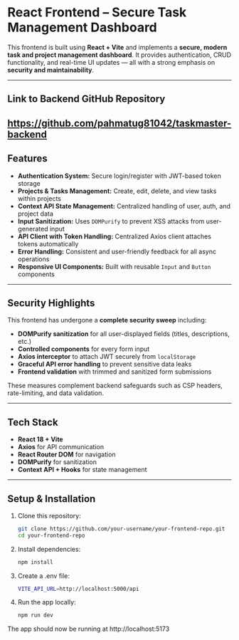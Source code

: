 # React Frontend – Secure Task Management Dashboard

This frontend is built using **React + Vite** and implements a **secure, modern task and project management dashboard**. It provides authentication, CRUD functionality, and real-time UI updates — all with a strong emphasis on **security and maintainability**.

---
## Link to Backend GitHub Repository
https://github.com/pahmatug81042/taskmaster-backend
---

## Features

- **Authentication System:** Secure login/register with JWT-based token storage  
- **Projects & Tasks Management:** Create, edit, delete, and view tasks within projects  
- **Context API State Management:** Centralized handling of user, auth, and project data  
- **Input Sanitization:** Uses `DOMPurify` to prevent XSS attacks from user-generated input  
- **API Client with Token Handling:** Centralized Axios client attaches tokens automatically  
- **Error Handling:** Consistent and user-friendly feedback for all async operations  
- **Responsive UI Components:** Built with reusable `Input` and `Button` components  

---

## Security Highlights

This frontend has undergone a **complete security sweep** including:

- **DOMPurify sanitization** for all user-displayed fields (titles, descriptions, etc.)
- **Controlled components** for every form input
- **Axios interceptor** to attach JWT securely from `localStorage`
- **Graceful API error handling** to prevent sensitive data leaks
- **Frontend validation** with trimmed and sanitized form submissions

These measures complement backend safeguards such as CSP headers, rate-limiting, and data validation.

---

## Tech Stack

- **React 18 + Vite**
- **Axios** for API communication
- **React Router DOM** for navigation
- **DOMPurify** for sanitization
- **Context API + Hooks** for state management

---

## Setup & Installation

1. Clone this repository:
   ```bash
   git clone https://github.com/your-username/your-frontend-repo.git
   cd your-frontend-repo
   ```
2. Install dependencies:
   ```bash
   npm install
   ```
3. Create a .env file:
   ```bash
   VITE_API_URL=http://localhost:5000/api
   ```
4. Run the app locally:
   ```bash
   npm run dev
   ```
The app should now be running at http://localhost:5173